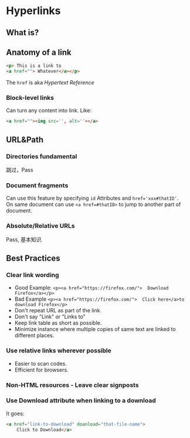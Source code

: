 # Hyperlinks

## What is?

## Anatomy of a link

```html
<p> This is a link to
<a href=""> Whatever</a></p>
```
The `href` is aka *Hypertext Reference* 

### Block-level links

Can turn any content into link. Like:
```html
<a href=""><img src='', alt=''></a>
```

## URL&Path
### Directories fundamental

跳过，Pass

### Document fragments

Can use this feature by specifying `id` Attributes and  `href='xxx#thatID'`.  
On same document can use `<a href=#thatID>` to jump to another part of document.

### Absolute/Relative URLs

Pass, 基本知识.

## Best Practices

### Clear link wording

- Good Example: `<p><a href="https://firefox.com/">  Download Firefox</a></p>`  
- Bad Example `<p><a href="https://firefox.com/">  Click here</a>to download Firefox</p>`
- Don't repeat URL as part of the link.
- Don't say "Link" or "Links to"
- Keep link table as short as possible.
- Minimize instance where multiple copies of same text are linked to different places.

### Use relative links wherever possible

- Easier to scan codes.
- Efficient for browsers.

### Non-HTML resources - Leave clear signposts

### Use Download attribute when linking to a download

It goes:
```html
<a href="link-to-download" doanload="that-file-name">
    Click to Download</a>
```

